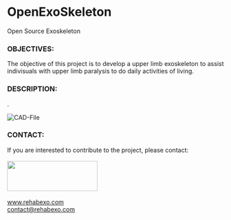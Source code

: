 # OpenExoSkeleton
Open Source Exoskeleton

### OBJECTIVES:
<P align="justify"> The objective of this project is to develop a upper limb exoskeleton to assist indivisuals with upper limb paralysis to do daily activities of living.

### DESCRIPTION:
<P align="justify"> .

![CAD-File](https://github.com/RehabExo/OpenExoStim/blob/main/CAD.png)

### CONTACT:
If you are interested to contribute to the project, please contact: <br/>  
<img src="https://github.com/RehabExo/OpenExoAmp/blob/main/RehabExo_web.jpeg" width="210" height="70"> <br/>  
www.rehabexo.com <br/>
contact@rehabexo.com <br/>
